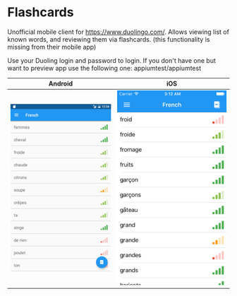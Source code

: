 # Flashcards

Unofficial mobile client for https://www.duolingo.com/.
Allows viewing list of known words, and reviewing them via flashcards. (this functionality is missing from their mobile app)

Use your Duoling login and password to login.
If you don't have one but want to preview app use the following one: appiumtest/appiumtest

|Android|iOS|
|---|---|
|![AndroidList](media/android/list.png)|![iOSList](media/ios/list.png)|
